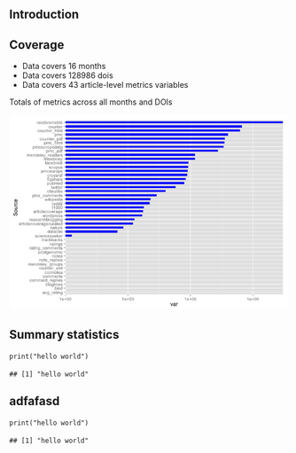 Introduction
------------

Coverage
--------

-   Data covers 16 months
-   Data covers 128986 dois
-   Data covers 43 article-level metrics variables

Totals of metrics across all months and DOIs

![](figure/coverage-1.png)

Summary statistics
------------------

    print("hello world")

    ## [1] "hello world"

adfafasd
--------

    print("hello world")

    ## [1] "hello world"
